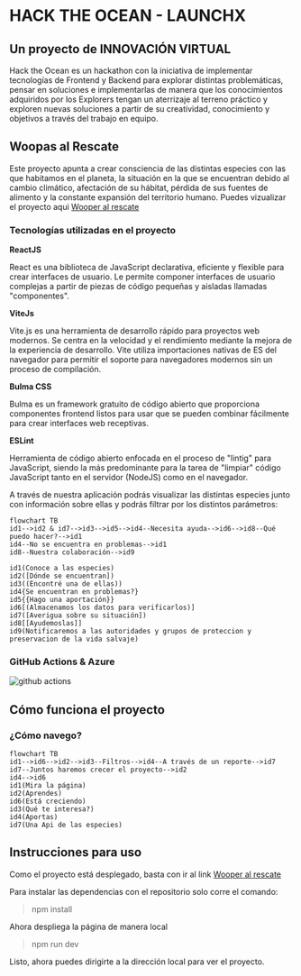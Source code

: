 # HACK THE OCEAN - LAUNCHX
## Un proyecto de INNOVACIÓN VIRTUAL
 
Hack the Ocean es un hackathon con la iniciativa de implementar tecnologías de Frontend y Backend para explorar distintas problemáticas, pensar en soluciones e implementarlas de manera que los conocimientos adquiridos por los Explorers tengan un aterrizaje al terreno práctico y exploren nuevas soluciones a partir de su creatividad, conocimiento y objetivos a través del trabajo en equipo.
 
## Woopas al Rescate
Este proyecto apunta a crear consciencia de las distintas especies con las que habitamos en el planeta, la situación en la que se encuentran debido al cambio climático, afectación de su hábitat, pérdida de sus fuentes de alimento y la constante expansión del territorio humano.
Puedes vizualizar el proyecto aqui [Wooper al rescate](https://calm-glacier-02bd19710.1.azurestaticapps.net)
 
### Tecnologías utilizadas en el proyecto
 
**ReactJS**
 
React es una biblioteca de JavaScript declarativa, eficiente y flexible para crear interfaces de usuario. Le permite componer interfaces de usuario complejas a partir de piezas de código pequeñas y aisladas llamadas "componentes".
 
**ViteJs**
 
Vite.js es una herramienta de desarrollo rápido para proyectos web modernos. Se centra en la velocidad y el rendimiento mediante la mejora de la experiencia de desarrollo. Vite utiliza importaciones nativas de ES del navegador para permitir el soporte para navegadores modernos sin un proceso de compilación.
 
**Bulma CSS**
 
Bulma es un framework gratuito de código abierto que proporciona componentes frontend listos para usar que se pueden combinar fácilmente para crear interfaces web receptivas.

**ESLint**

Herramienta de código abierto enfocada en el proceso de "lintig" para JavaScript, siendo la más predominante para la tarea de "limpiar" código JavaScript tanto en el servidor (NodeJS) como en el navegador.

A través de nuestra aplicación podrás visualizar las distintas especies junto con información sobre ellas y podrás filtrar por los distintos parámetros:
 
```mermaid
flowchart TB
id1-->id2 & id7-->id3-->id5-->id4--Necesita ayuda-->id6-->id8--Qué puedo hacer?-->id1
id4--No se encuentra en problemas-->id1
id8--Nuestra colaboración-->id9
 
id1(Conoce a las especies)
id2([Dónde se encuentran])
id3((Encontré una de ellas))
id4{Se encuentran en problemas?}
id5{{Hago una aportación}}
id6[(Almacenamos los datos para verificarlos)]
id7([Averigua sobre su situación])
id8[[Ayudemoslas]]
id9(Notificaremos a las autoridades y grupos de proteccion y preservacion de la vida salvaje)
```
 
### GitHub Actions & Azure
![github actions](https://static.gunnarpeipman.com/wp-content/uploads/2020/05/azure-static-web-app.png)


## Cómo funciona el proyecto
 
### ¿Cómo navego?
```mermaid
flowchart TB
id1-->id6-->id2-->id3--Filtros-->id4--A través de un reporte-->id7
id7--Juntos haremos crecer el proyecto-->id2
id4-->id6
id1(Mira la página)
id2(Aprendes)
id6(Está creciendo)
id3(Qué te interesa?)
id4(Aportas)
id7(Una Api de las especies)
```
 
## Instrucciones para uso
Como el proyecto está desplegado, basta con ir al link [Wooper al rescate](https://calm-glacier-02bd19710.1.azurestaticapps.net)
 
Para instalar las dependencias con el repositorio solo corre el comando:
>npm install
 
Ahora despliega la página de manera local
>npm run dev
 
Listo, ahora puedes dirigirte a la dirección local para ver el proyecto.

